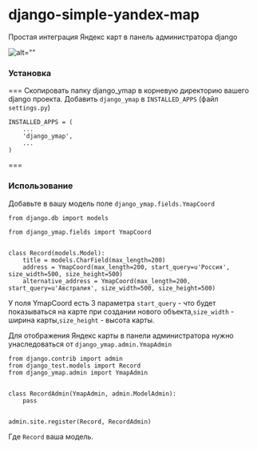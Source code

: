 django-simple-yandex-map
========================

Простая интеграция Яндекс карт в панель администратора django

![alt=""](http://ubuntuone.com/4UYu7wU8lZhE5Z0P7FdEO3)
### Установка
===
Скопировать папку django_ymap в корневую директорию вашего django проекта.
Добавить ```django_ymap``` в ```INSTALLED_APPS``` (файл ```settings.py```)

```
INSTALLED_APPS = (
    ...
    'django_ymap',
    ... 
)

```

===

### Использование
Добавьте в вашу модель поле ```django_ymap.fields.YmapCoord```

```
from django.db import models

from django_ymap.fields import YmapCoord


class Record(models.Model):
    title = models.CharField(max_length=200)
    address = YmapCoord(max_length=200, start_query=u'Россия', size_width=500, size_height=500)
    alternative_address = YmapCoord(max_length=200, start_query=u'Австралия', size_width=500, size_height=500)
```

У поля YmapCoord есть 3 параметра ```start_query``` - что будет показываться на карте при создании нового объекта,```size_width``` - ширина карты,```size_height``` - высота карты. 

Для отображения Яндекс карты в панели администратора нужно унаследоваться от ```django_ymap.admin.YmapAdmin```

```
from django.contrib import admin
from django_test.models import Record
from django_ymap.admin import YmapAdmin


class RecordAdmin(YmapAdmin, admin.ModelAdmin):
    pass


admin.site.register(Record, RecordAdmin)
```
Где ```Record``` ваша модель.
